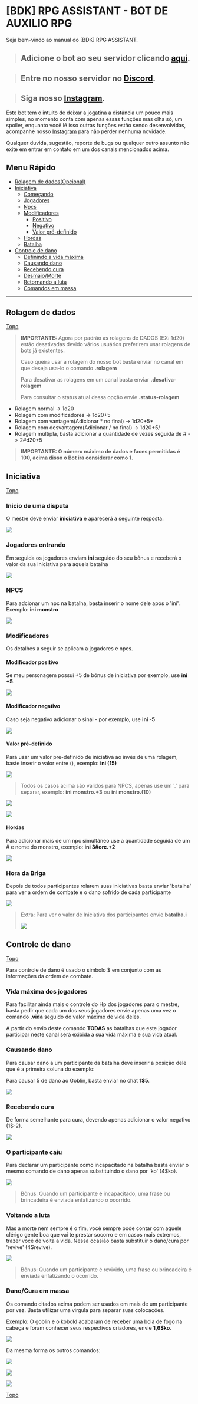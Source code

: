 # [BDK] RPG ASSISTANT - BOT DE AUXILIO RPG

Seja bem-vindo ao manual do [BDK] RPG ASSISTANT.

> ## Adicione o bot ao seu servidor clicando [aqui](http://bit.ly/3uTC70q).

> ## Entre no nosso servidor no [Discord](https://discord.gg/XuNnEwYbx4).

> ## Siga nosso [Instagram](https://www.instagram.com/bdk_rpg/).

Este bot tem o intuito de deixar a jogatina a distância um pouco mais simples, no momento conta com apenas essas funções mas olha só, um spoiler, enquanto você lê isso outras funções estão sendo desenvolvidas, acompanhe nosso [Instagram](https://www.instagram.com/bdk_rpg/) para não perder nenhuma novidade.

Qualquer duvida, sugestão, reporte de bugs ou qualquer outro assunto não exite em entrar em contato em um dos canais mencionados acima.

## Menu Rápido

  - [Rolagem de dados(Opcional)](#rolagem-de-dados)
  - [Iniciativa](#iniciativa)
    - [Começando](#inicio-de-uma-disputa)
    - [Jogadores](#jogadores-entrando)
    - [Npcs](#npcs)
    - [Modificadores](#modificadores)
      - [Positivo](#modificador-positivo)
      - [Negativo](#modificador-negativo)
      - [Valor pré-definido](#valor-pré-definido)
    - [Hordas](#hordas)
    - [Batalha](#hora-da-briga)
  - [Controle de dano](#controle-de-dano)
    - [Definindo a vida máxima](#vida-máxima-dos-jogadores)
    - [Causando dano](#causando-dano)
    - [Recebendo cura](#recebendo-cura)
    - [Desmaio/Morte](#o-participante-caiu)
    - [Retornando a luta](#voltando-a-luta)
    - [Comandos em massa](#danocura-em-massa)

---

## Rolagem de dados
[Topo](#bdk-rpg-assistant---bot-de-auxilio-rpg)

> **IMPORTANTE:** Agora por padrão as rolagens de DADOS (EX: 1d20) estão desativadas devido vários usuários preferirem usar rolagens de bots já existentes.
> 
> Caso queira usar a rolagem do nosso bot basta enviar no canal em que deseja usa-lo o comando **.rolagem**
> 
> Para desativar as rolagens em um canal basta enviar **.desativa-rolagem**
>
>  Para consultar o status atual dessa opção envie **.status-rolagem**

* Rolagem normal -> 1d20
* Rolagem com modificadores -> 1d20+5
* Rolagem com vantagem(Adicionar * no final) -> 1d20+5*
* Rolagem com desvantagem(Adicionar / no final) -> 1d20+5/
* Rolagem múltipla, basta adicionar a quantidade de vezes seguida de # -> 2#d20+5

>**IMPORTANTE: O número máximo de dados e faces permitidas é 100, acima disso o Bot ira considerar como 1.**

## Iniciativa
[Topo](#bdk-rpg-assistant---bot-de-auxilio-rpg)

### Inicio de uma disputa

O mestre deve enviar **iniciativa** e aparecerá a seguinte resposta:

![](imagens/iniciativa.png)

### Jogadores entrando

Em seguida os jogadores enviam **ini** seguido do seu bônus e receberá o valor da sua iniciativa para aquela batalha

![](imagens/ini.png)

### NPCS

Para adcionar um npc na batalha, basta inserir o nome dele após o 'ini'. Exemplo: **ini monstro**

![](imagens/monstro.png)

### Modificadores

Os detalhes a seguir se aplicam a jogadores e npcs.

#### Modificador positivo

Se meu personagem possui +5 de bônus de iniciativa por exemplo, use **ini +5**.

![](imagens/ini+.png)

#### Modificador negativo

Caso seja negativo adicionar o sinal - por exemplo, use **ini -5**

![](imagens/ini-.png)

#### Valor pré-definido

Para usar um valor pré-definido de iniciativa ao invés de uma rolagem, baste inserir o valor entre (), exemplo: **ini (15)**

![](imagens/ini().png)

> Todos os casos acima são validos para NPCS, apenas use um '.' para separar, exemplo: **ini monstro.+3** ou **ini monstro.(10)**

![](imagens/ini-monstro+.png)

![](imagens/ini-monstro().png)

#### Hordas

Para adicionar mais de um npc simultâneo use a quantidade seguida de um # e nome do monstro, exemplo: **ini 3#orc.+2**

![](imagens/horda.png)

### Hora da Briga

Depois de todos participantes rolarem suas iniciativas basta enviar 'batalha' para ver a ordem de combate e o dano sofrido de cada participante

![](imagens/batalha.png)

> Extra: Para ver o valor de Iniciativa dos participantes envie **batalha.i**
>
> ![](imagens/batalha-i.png)

## Controle de dano
[Topo](#bdk-rpg-assistant---bot-de-auxilio-rpg)

Para controle de dano é usado o simbolo $ em conjunto com as informações da ordem de combate.

### Vida máxima dos jogadores

Para facilitar ainda mais o controle do Hp dos jogadores para o mestre, basta pedir que cada um dos seus jogadores envie apenas uma vez o comando **.vida** seguido do valor máximo de vida deles.

A partir do envio deste comando **TODAS** as batalhas que este jogador participar neste canal será exibida a sua vida máxima e sua vida atual.

### Causando dano

Para causar dano a um participante da batalha deve inserir a posição dele que é a primeira coluna do exemplo:

Para causar 5 de dano ao Goblin, basta enviar no chat **1$5**.

![](imagens/dano.png)

### Recebendo cura

De forma semelhante para cura, devendo apenas adicionar o valor negativo (1$-2).

![](imagens/cura.png)

### O participante caiu

Para declarar um participante como incapacitado na batalha basta enviar o mesmo comando de dano apenas substituindo o dano por 'ko' (4$ko).

![](imagens/ko.png)

>Bônus: Quando um participante é incapacitado, uma frase ou brincadeira é enviada enfatizando o ocorrido.

### Voltando a luta

Mas a morte nem sempre é o fim, você sempre pode contar com aquele clérigo gente boa que vai te prestar socorro e em casos mais extremos, trazer você de volta a vida. Nessa ocasião basta substituir o dano/cura por 'revive' (4$revive).

![](imagens/revive.png)

>Bônus: Quando um participante é revivido, uma frase ou brincadeira é enviada enfatizando o ocorrido.

### Dano/Cura em massa

Os comando citados acima podem ser usados em mais de um participante por vez. Basta utilizar uma virgula para separar suas colocações.

Exemplo: O goblin e o kobold acabaram de receber uma bola de fogo na cabeça e foram conhecer seus respectivos criadores, envie **1,6$ko**.

![](imagens/ko-em-massa.png)

Da mesma forma os outros comandos:

![](imagens/dano-em-massa.png)

![](imagens/revive-em-massa.png)

![](imagens/cura-em-massa.png)

[Topo](#bdk-rpg-assistant---bot-de-auxilio-rpg)
